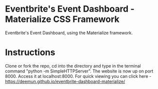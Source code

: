 # Eventbrite's Event Dashboard - Materialize CSS Framework

Eventbrite's Event Dashboard, using the Materialize framework.


# Instructions 

Clone or fork the repo, cd into the directory and type in the terminal command "python -m SimpleHTTPServer". The website is now up on port 8000. Access it at localhost:8000. For quick viewing you can click here - https://deemun.github.io/eventbrite-dashboard-materialize/
